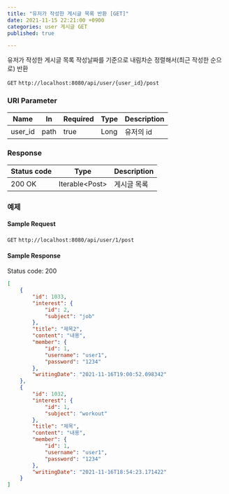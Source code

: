 ```yaml
---
title: "유저가 작성한 게시글 목록 반환 [GET]"
date: 2021-11-15 22:21:00 +0900
categories: user 게시글 GET
published: true

---
```


유저가 작성한 게시글 목록 작성날짜를 기준으로 내림차순 정렬해서(최근 작성한 순으로) 반환

`GET` `http://localhost:8080/api/user/{user_id}/post`

### URI Parameter

| Name    | In   | Required | Type | Description |
| ------- | ---- | -------- | ---- | ----------- |
| user_id | path | true     | Long | 유저의 id   |

### Response

| Status code | Type            | Description |
| ----------- | --------------- | ----------- |
| 200 OK      | Iterable\<Post> | 게시글 목록 |



### 예제

#### Sample Request

`GET` `http://localhost:8080/api/user/1/post`

#### Sample Response

Status code: 200

```json
[
    {
        "id": 1033,
        "interest": {
            "id": 2,
            "subject": "job"
        },
        "title": "제목2",
        "content": "내용",
        "member": {
            "id": 1,
            "username": "user1",
            "password": "1234"
        },
        "writingDate": "2021-11-16T19:00:52.098342"
    },
    {
        "id": 1032,
        "interest": {
            "id": 1,
            "subject": "workout"
        },
        "title": "제목",
        "content": "내용",
        "member": {
            "id": 1,
            "username": "user1",
            "password": "1234"
        },
        "writingDate": "2021-11-16T18:54:23.171422"
    }
]
```

